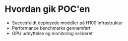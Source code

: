 # Hvordan gik POC'en

- Succesfuldt deployede modeller på H100 infrastruktur
- Performance benchmarks gennemført
- GPU udnyttelse og monitoring valideret
